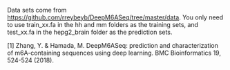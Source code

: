 Data sets come from https://github.com/rreybeyb/DeepM6ASeq/tree/master/data.
You only need to use train_xx.fa in the hh and mm folders as the training sets, and test_xx.fa in the hepg2_brain folder as the prediction sets.

[1] Zhang, Y. & Hamada, M. DeepM6ASeq: prediction and characterization of m6A-containing sequences using deep learning. BMC Bioinformatics 19, 524-524 (2018).
